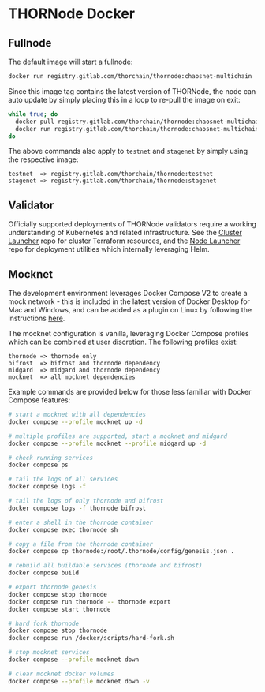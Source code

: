 # THORNode Docker

## Fullnode
The default image will start a fullnode:
```bash
docker run registry.gitlab.com/thorchain/thornode:chaosnet-multichain
```

Since this image tag contains the latest version of THORNode, the node can auto update by simply placing this in a loop to re-pull the image on exit:
```bash
while true; do
  docker pull registry.gitlab.com/thorchain/thornode:chaosnet-multichain
  docker run registry.gitlab.com/thorchain/thornode:chaosnet-multichain
do
```

The above commands also apply to `testnet` and `stagenet` by simply using the respective image:
```code
testnet  => registry.gitlab.com/thorchain/thornode:testnet
stagenet => registry.gitlab.com/thorchain/thornode:stagenet
```

## Validator
Officially supported deployments of THORNode validators require a working understanding of Kubernetes and related infrastructure. See the [Cluster Launcher](https://gitlab.com/thorchain/devops/cluster-launcher) repo for cluster Terraform resources, and the [Node Launcher](https://gitlab.com/thorchain/devops/node-launcher) repo for deployment utilities which internally leveraging Helm.

## Mocknet
The development environment leverages Docker Compose V2 to create a mock network - this is included in the latest version of Docker Desktop for Mac and Windows, and can be added as a plugin on Linux by following the instructions [here](https://docs.docker.com/compose/cli-command/#installing-compose-v2).

The mocknet configuration is vanilla, leveraging Docker Compose profiles which can be combined at user discretion. The following profiles exist:
```code
thornode => thornode only
bifrost  => bifrost and thornode dependency
midgard  => midgard and thornode dependency
mocknet  => all mocknet dependencies
```

Example commands are provided below for those less familiar with Docker Compose features:
```bash
# start a mocknet with all dependencies
docker compose --profile mocknet up -d

# multiple profiles are supported, start a mocknet and midgard
docker compose --profile mocknet --profile midgard up -d

# check running services
docker compose ps

# tail the logs of all services
docker compose logs -f

# tail the logs of only thornode and bifrost
docker compose logs -f thornode bifrost

# enter a shell in the thornode container
docker compose exec thornode sh

# copy a file from the thornode container
docker compose cp thornode:/root/.thornode/config/genesis.json .

# rebuild all buildable services (thornode and bifrost)
docker compose build

# export thornode genesis
docker compose stop thornode
docker compose run thornode -- thornode export
docker compose start thornode

# hard fork thornode
docker compose stop thornode
docker compose run /docker/scripts/hard-fork.sh

# stop mocknet services
docker compose --profile mocknet down

# clear mocknet docker volumes
docker compose --profile mocknet down -v
```


